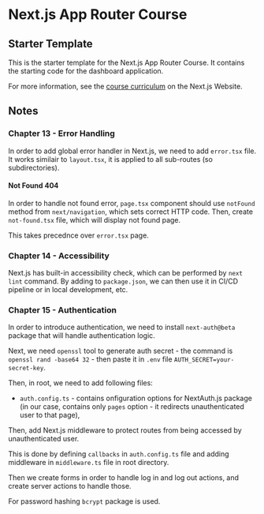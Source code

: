 # Next.js App Router Course

## Starter Template

This is the starter template for the Next.js App Router Course. It contains the starting code for the dashboard application.

For more information, see the [course curriculum](https://nextjs.org/learn) on the Next.js Website.

## Notes

### Chapter 13 - Error Handling

In order to add global error handler in Next.js, we need to add `error.tsx` file.
It works similair to `layout.tsx`, it is applied to all sub-routes (so subdirectories).

#### Not Found 404

In order to handle not found error, `page.tsx` component should use `notFound` method from `next/navigation`, which sets correct HTTP code. Then, create `not-found.tsx` file, which will display not found page.

This takes precednce over `error.tsx` page.

### Chapter 14 - Accessibility

Next.js has built-in accessibility check, which can be performed by `next lint` command. By adding to `package.json`, we can then use it in CI/CD pipeline or in local development, etc.

### Chapter 15 - Authentication

In order to introduce authentication, we need to install `next-auth@beta` package that will handle authentication logic.

Next, we need `openssl` tool to generate auth secret - the command is `openssl rand -base64 32` - then paste it in `.env` file `AUTH_SECRET=your-secret-key`.

Then, in root, we need to add following files:

-   `auth.config.ts` - contains onfiguration options for NextAuth.js package (in our case, contains only `pages` option - it redirects unauthenticated user to that page),

Then, add Next.js middleware to protect routes from being accessed by unauthenticated user.

This is done by defining `callbacks` in `auth.config.ts` file and adding middleware in `middleware.ts` file in root directory.

Then we create forms in order to handle log in and log out actions, and create server actions to handle those.

For password hashing `bcrypt` package is used.
